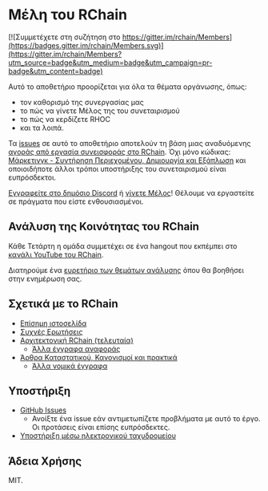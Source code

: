 # Μέλη του RChain

[![Συμμετέχετε στη συζήτηση στο https://gitter.im/rchain/Members](https://badges.gitter.im/rchain/Members.svg)](https://gitter.im/rchain/Members?utm_source=badge&utm_medium=badge&utm_campaign=pr-badge&utm_content=badge)

Αυτό το αποθετήριο προορίζεται για όλα τα θέματα οργάνωσης, όπως:
- τον καθορισμό της συνεργασίας μας
- το πώς να γίνετε Μέλος της του συνεταιρισμού
- το πώς να κερδίζετε RHOC
- και τα λοιπά.

Τα [issues](https://github.com/rchain/Members/issues) σε αυτό το αποθετήριο
αποτελούν τη βάση μιας αναδυόμενης [αγοράς από εργασία συνεισφοράς στο RChain](CONTRIBUTING_GR.md).
Όχι μόνο κώδικας: [Μάρκετινγκ - Συντήρηση Περιεχομένου, Δημιουργία και Εξάπλωση][comm]
και οποιοιδήποτε άλλοι τρόποι υποστήριξης του συνεταιρισμού είναι ευπρόσδεκτοι.

[Εγγραφείτε στο δημόσιο Discord](https://discord.gg/fvY8qhx) ή
[γίνετε Μέλος](https://member.rchain.coop/#/sign-up)!
Θέλουμε να εργαστείτε σε πράγματα που είστε ενθουσιασμένοι.

[comm]: https://github.com/rchain/Members/projects/2

## Ανάλυση της Κοινότητας του RChain

Κάθε Τετάρτη η ομάδα συμμετέχει σε ένα hangout που εκπέμπει
στο [κανάλι YouTube του RChain][youtube].

[youtube]: https://www.youtube.com/channel/UCSS3jCffMiz574_q64Ukj_w

Διατηρούμε ένα [ευρετήριο των θεμάτων ανάλυσης][debrief-ix] όπου θα βοηθήσει στην ενημέρωση
σας.

[debrief-ix]: https://github.com/rchain/Members/wiki/Weekly-Debrief-Index

## Σχετικά με το RChain
* [Επίσημη ιστοσελίδα](https://rchain.coop) 
* [Συχνές Ερωτήσεις](https://github.com/rchain/reference/blob/master/faq.md)
* [Αρχιτεκτονική RChain (τελευταία)](http://rchain-architecture.readthedocs.io/)
  * [Άλλα έγγραφα αναφοράς](https://github.com/rchain/reference)
* [Άρθρα Καταστατικού, Κανονισμοί και πρακτικά](https://github.com/rchain/board)
  * [Άλλα νομικά έγγραφα](https://github.com/rchain/legaldocs)

## Υποστήριξη

* [GitHub Issues](https://github.com/rchain/Members/issues)
  * Ανοίξτε ένα issue εάν αντιμετωπίζετε προβλήματα με αυτό το έργο. Οι προτάσεις είναι επίσης ευπρόσδεκτες.
* [Υποστήριξη μέσω ηλεκτρονικού ταχυδρομείου](mailto:ops@rchain.coop)

## Άδεια Χρήσης

MIT.
